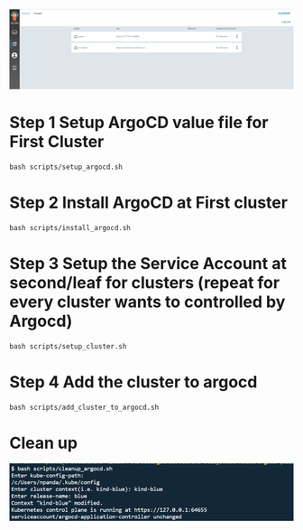 ![argocd.PNG](img/argocd.PNG)
# Step 1 Setup ArgoCD value file for First Cluster
```
bash scripts/setup_argocd.sh 
```
# Step 2 Install ArgoCD at First cluster 
```
bash scripts/install_argocd.sh 
```

# Step 3 Setup the Service Account at second/leaf for clusters (repeat for every cluster wants to controlled by Argocd)
```
bash scripts/setup_cluster.sh 

```
# Step 4 Add the cluster to argocd 
```
bash scripts/add_cluster_to_argocd.sh

```

# Clean up  
![cleanup_argocd.PNG](img/cleanup_argocd.PNG)